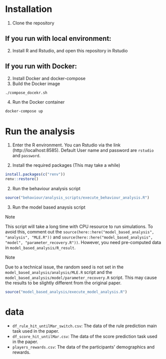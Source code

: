 # Installation
1. Clone the repository
## If you run with local environment:
2. Install R and Rstudio, and open this repository in Rstudio

## If you run with Docker:
2. Install Docker and docker-compose
3. Build the Docker image
```bash
./compose_docekr.sh
```
4. Run the Docker container
```bash
docker-compose up
```

# Run the analysis
1. Enter the R environment. You can Rstudio via the link (http://localhost:8585). Default User name and password are `rstudio` and `password`.

2. Install the required packages (This may take a while)
```r
install.packages(c("renv"))
renv::restore()
```
2. Run the behaviour analysis script
```r
source("behaviour/analysis_scripts/execute_behaviour_analysis.R")
```
3. Run the model based anaysis script 

> [!NOTE] 
> This script will take a long time with CPU resource to run simulations.
> To avoid this, comment out the `source(here::here("model_based_analysis", "analysis", "MLE.R"))` and `source(here::here("model_based_analysis", "model", "parameter_recovery.R"))`. However, you need pre-computed data in `model_based_analysis/R_result`.

> [!NOTE] 
> Due to a technical issue, the random seed is not set in the `model_based_analysis/analysis/MLE.R` script and the `model_based_analysis/model/parameter_recovery.R` script. This may cause the results to be slightly different from the original paper.

```r
source("model_based_analysis/execute_model_analysis.R")
```

# data
- `df_rule_hit_untilMar_switch.csv`: The data of the rule prediction main task used in the paper.
- `df_score_hit_untilMar.csv`: The data of the score prediction task used in the paper.
- `players_rewards.csv`: The data of the participants' demographics and rewards.
